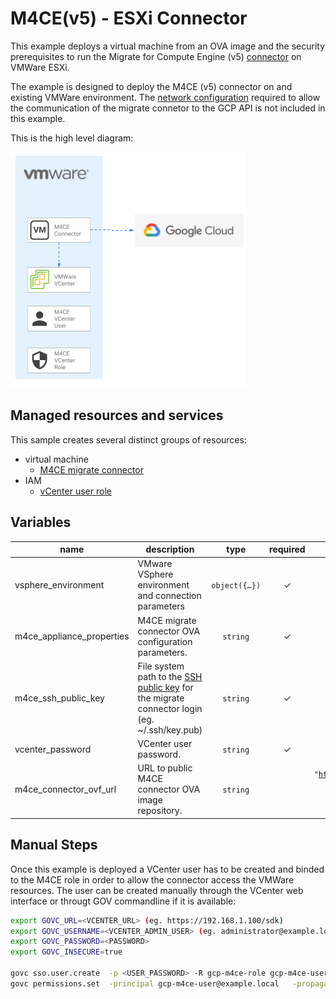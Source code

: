 # M4CE(v5) - ESXi Connector

This example deploys a virtual machine from an OVA image and the security prerequisites to run the Migrate for Compute Engine (v5) [connector](https://cloud.google.com/migrate/compute-engine/docs/5.0/how-to/migrate-connector) on VMWare ESXi.

The example is designed to deploy the M4CE (v5) connector on and existing VMWare environment. The [network configuration](https://cloud.google.com/migrate/compute-engine/docs/5.0/concepts/architecture#migration_architecture) required to allow the communication of the migrate connetor to the GCP API is not included in this example.

This is the high level diagram:

![High-level diagram](diagram.png "High-level diagram")

## Managed resources and services

This sample creates several distinct groups of resources:

- virtual machine
  - [M4CE migrate connector](https://cloud.google.com/migrate/compute-engine/docs/5.0/how-to/migrate-connector#installing_the_migrate_connector) 
- IAM
  - [vCenter user role](https://cloud.google.com/migrate/compute-engine/docs/5.0/how-to/migrate-connector#step-1)

## Variables

| name | description | type | required | default |
|---|---|:---:|:---:|:---:|
| vsphere_environment | VMware VSphere environment and connection parameters | <code title="object&#40;&#123;&#10;  health_check      &#61; string&#10;  initial_delay_sec &#61; number&#10;&#125;&#41;">object&#40;&#123;&#8230;&#125;&#41;</code> | ✓ |  |
| m4ce_appliance_properties | M4CE migrate connector OVA configuration parameters. | <code>string</code> | ✓ |  |
| m4ce_ssh_public_key | File system path to the [SSH public key](https://cloud.google.com/migrate/compute-engine/docs/5.0/how-to/migrate-connector#step-2) for the migrate connector login (eg. ~/.ssh/key.pub) | <code>string</code> | ✓ |  |
| vcenter_password | VCenter user password.  | <code>string</code> | ✓ |  |
| m4ce_connector_ovf_url | URL to public M4CE connector OVA image repository.  | <code>string</code> |  | <code>&#34;https://storage.googleapis.com/vmmigration-public-artifacts/migrate-connector-2-0-1663.ova &#34;</code> |

## Manual Steps
Once this example is deployed a VCenter user has to be created and binded to the M4CE role in order to allow the connector access the VMWare resources.
The user can be created manually through the VCenter web interface or througt GOV commandline if it is available:
```bash
export GOVC_URL=<VCENTER_URL> (eg. https://192.168.1.100/sdk)
export GOVC_USERNAME=<VCENTER_ADMIN_USER> (eg. administrator@example.local)
export GOVC_PASSWORD=<PASSWORD>
export GOVC_INSECURE=true

govc sso.user.create  -p <USER_PASSWORD> -R gcp-m4ce-role gcp-m4ce-user
govc permissions.set  -principal gcp-m4ce-user@example.local   -propagate=true  -role gcp-m4ce-role
```
